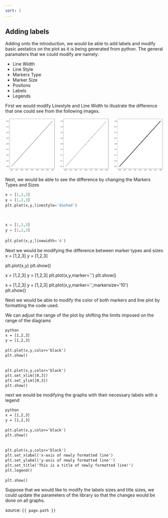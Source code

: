 ```yaml
---
sort: 2
---
```


## Adding labels

Adding onto the introduction, we would be able to add labels and modify basic aestatics on the plot as it is being generated from python. 
The general paramaters that we could modify are namely:
* Line Width
* Line Style
* Markers Type
* Marker Size
* Positons
* Labels
* Legends

First we would modify Linestyle and Line Width to illustrate the difference that one could see from the following images.

![WorkshopImage 2](https://raw.githubusercontent.com/darren1998s/darren1998s.github.io/main/assets/images/tfi/basics%20plt/WorkshopImage2.png)

Next, we would be able to see the difference by changing the Markers Types and Sizes 
```python
x = [1,2,3]
y = [1,2,3]
plt.plot(x,y,linestyle='dashed')

```
 

```python
x = [1,2,3]
y = [1,2,3]

plt.plot(x,y,linewidth='4')    
```
Next we would be modifying the difference between marker types and sizes
x = [1,2,3]
y = [1,2,3]

plt.plot(x,y)
plt.show()

x = [1,2,3]
y = [1,2,3]
plt.plot(x,y,marker='.')
plt.show()

x = [1,2,3]
y = [1,2,3]
plt.plot(x,y,marker='.',markersize='10')       
plt.show()

Next we would be able to modify the color of both markers and line plot by formatting the code used.



We can adjust the range of the plot by shifting the limits imposed on the range of the diagrams
```
python
x = [1,2,3]
y = [1,2,3]

plt.plot(x,y,color='black')
plt.show()


plt.plot(x,y,color='black')
plt.set_xlim([0,3])
plt.set_ylim([0,3])
plt.show()
```
next we would be modifying the graphs with their necessary labels with a legend 
```
python
x = [1,2,3]
y = [1,2,3]

plt.plot(x,y,color='black')
plt.show()


plt.plot(x,y,color='black')
plt.set_xlabel('x-axis of newly formatted line')
plt.set_ylabel('y-axis of newly formatted line'')
plt.set_title('This is a title of newly formatted line!')
plt.legend()

plt.show()
```
Suppose that we would like to modify the labels sizes and title sizes,
we could update the parameters of the library so that the changes would be done on all graphs.


source: `{{ page.path }}`
